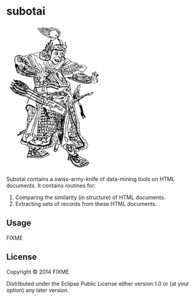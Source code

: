 # subotai

<img src="subotai.jpg" style="width: 50%; height: 50%" /><br />

Subotai contains a swiss-army-knife of data-mining tools on HTML
documents. It contains routines for:

1. Comparing the similarity (in structure) of HTML documents.
2. Extracting sets of records from these HTML documents.

## Usage

FIXME

## License

Copyright © 2014 FIXME

Distributed under the Eclipse Public License either version 1.0 or (at
your option) any later version.

